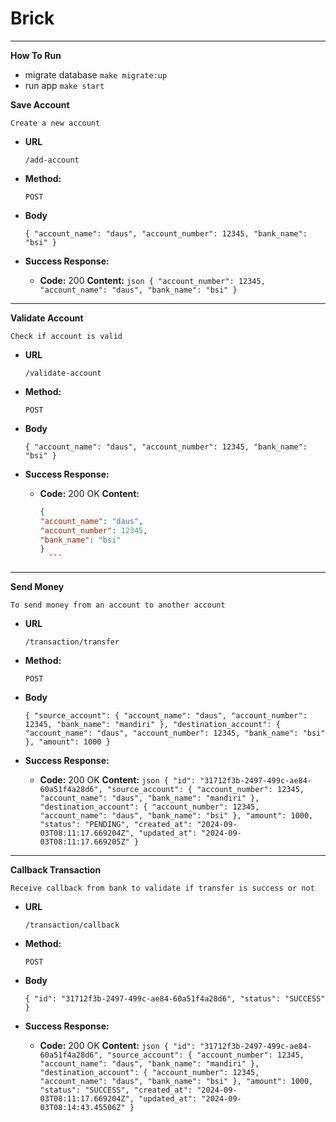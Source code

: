 # Brick
------------------
**How To Run**
* migrate database
  `make migrate:up`
* run app
  `make start`

**Save Account**

  `Create a new account`

* **URL**

  `/add-account`

* **Method:**

  `POST`

* **Body**

  `
		{
      "account_name": "daus",
      "account_number": 12345,
      "bank_name": "bsi"
    }
	`

* **Success Response:**

  * **Code:** 200
    **Content:**
		```json
		{
      "account_number": 12345,
      "account_name": "daus",
      "bank_name": "bsi"
    }
		```
 
------------------
**Validate Account**

  `Check if account is valid`

* **URL**

  `/validate-account`

* **Method:**

  `POST`   

* **Body**

  `
		{
      "account_name": "daus",
      "account_number": 12345,
      "bank_name": "bsi"
    }
	`


* **Success Response:**

  * **Code:** 200 OK
    **Content:**
	  ```json
	  {
      "account_name": "daus",
      "account_number": 12345,
      "bank_name": "bsi"
    }
		```

------------------
**Send Money**

  `To send money from an account to another account`

* **URL**

  `/transaction/transfer`

* **Method:**

  `POST`   

* **Body**

  `
  {
    "source_account": {
        "account_name": "daus",
        "account_number": 12345,
        "bank_name": "mandiri"
    },
    "destination_account": {
        "account_name": "daus",
        "account_number": 12345,
        "bank_name": "bsi"
    },
    "amount": 1000
  }
  `

* **Success Response:**

  * **Code:** 200 OK
    **Content:**
	 	```json
	 	{
      "id": "31712f3b-2497-499c-ae84-60a51f4a28d6",
      "source_account": {
          "account_number": 12345,
          "account_name": "daus",
          "bank_name": "mandiri"
      },
      "destination_account": {
          "account_number": 12345,
          "account_name": "daus",
          "bank_name": "bsi"
      },
      "amount": 1000,
      "status": "PENDING",
      "created_at": "2024-09-03T08:11:17.669204Z",
      "updated_at": "2024-09-03T08:11:17.669205Z"
    }
		```

------------------
**Callback Transaction**

  `Receive callback from bank to validate if transfer is success or not`

* **URL**

  `/transaction/callback`

* **Method:**

  `POST`   

* **Body**

  `
		{
       "id": "31712f3b-2497-499c-ae84-60a51f4a28d6",
       "status": "SUCCESS"
    }
	`

* **Success Response:**

  * **Code:** 200 OK
    **Content:**
	 	```json
	 	{
        "id": "31712f3b-2497-499c-ae84-60a51f4a28d6",
        "source_account": {
            "account_number": 12345,
            "account_name": "daus",
            "bank_name": "mandiri"
        },
        "destination_account": {
            "account_number": 12345,
            "account_name": "daus",
            "bank_name": "bsi"
        },
        "amount": 1000,
        "status": "SUCCESS",
        "created_at": "2024-09-03T08:11:17.669204Z",
        "updated_at": "2024-09-03T08:14:43.45506Z"
    }
		```
